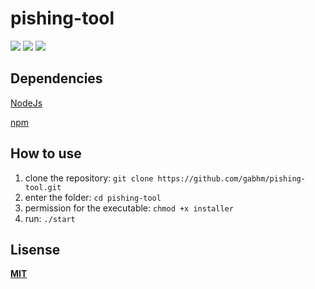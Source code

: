 # pishing-tool
![](https://img.shields.io/badge/%F0%9F%AA%93%20Class-Pishing-red)
![](https://img.shields.io/badge/JavaScript-yellow)
![](https://img.shields.io/badge/-NodeJs-green)

## Dependencies
[NodeJs](https://nodejs.org/en/)

[npm](https://www.npmjs.com/)

## How to use
1. clone the repository: `git clone https://github.com/gabhm/pishing-tool.git`
2. enter the folder: `cd pishing-tool`
3. permission for the executable: `chmod +x installer`
4. run: `./start`

## Lisense
**[MIT](https://github.com/gabhm/pishing-tool/blob/main/LICENSE)**
